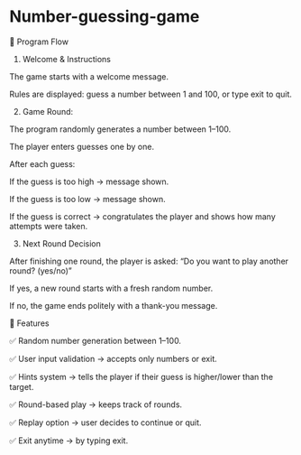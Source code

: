 # Number-guessing-game
🔹 Program Flow

1. Welcome & Instructions

The game starts with a welcome message.

Rules are displayed: guess a number between 1 and 100, or type exit to quit.


2. Game Round:

The program randomly generates a number between 1–100.

The player enters guesses one by one.

After each guess:

If the guess is too high → message shown.

If the guess is too low → message shown.

If the guess is correct → congratulates the player and shows how many attempts were taken.


3. Next Round Decision

After finishing one round, the player is asked:
“Do you want to play another round? (yes/no)”

If yes, a new round starts with a fresh random number.

If no, the game ends politely with a thank-you message.


🔹 Features

✅ Random number generation between 1–100.

✅ User input validation → accepts only numbers or exit.

✅ Hints system → tells the player if their guess is higher/lower than the target.

✅ Round-based play → keeps track of rounds.

✅ Replay option → user decides to continue or quit.

✅ Exit anytime → by typing exit.
